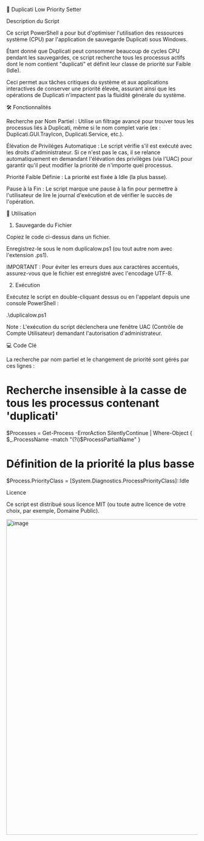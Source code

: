📁 Duplicati Low Priority Setter

Description du Script

Ce script PowerShell a pour but d'optimiser l'utilisation des ressources système (CPU) par l'application de sauvegarde Duplicati sous Windows.

Étant donné que Duplicati peut consommer beaucoup de cycles CPU pendant les sauvegardes, ce script recherche tous les processus actifs dont le nom contient "duplicati" et définit leur classe de priorité sur Faible (Idle).

Ceci permet aux tâches critiques du système et aux applications interactives de conserver une priorité élevée, assurant ainsi que les opérations de Duplicati n'impactent pas la fluidité générale du système.

🛠️ Fonctionnalités

Recherche par Nom Partiel : Utilise un filtrage avancé pour trouver tous les processus liés à Duplicati, même si le nom complet varie (ex : Duplicati.GUI.TrayIcon, Duplicati.Service, etc.).

Élévation de Privilèges Automatique : Le script vérifie s'il est exécuté avec les droits d'administrateur. Si ce n'est pas le cas, il se relance automatiquement en demandant l'élévation des privilèges (via l'UAC) pour garantir qu'il peut modifier la priorité de n'importe quel processus.

Priorité Faible Définie : La priorité est fixée à Idle (la plus basse).

Pause à la Fin : Le script marque une pause à la fin pour permettre à l'utilisateur de lire le journal d'exécution et de vérifier le succès de l'opération.

🚀 Utilisation

1. Sauvegarde du Fichier

Copiez le code ci-dessus dans un fichier.

Enregistrez-le sous le nom duplicalow.ps1 (ou tout autre nom avec l'extension .ps1).

IMPORTANT : Pour éviter les erreurs dues aux caractères accentués, assurez-vous que le fichier est enregistré avec l'encodage UTF-8.

2. Exécution

Exécutez le script en double-cliquant dessus ou en l'appelant depuis une console PowerShell :

.\duplicalow.ps1


Note : L'exécution du script déclenchera une fenêtre UAC (Contrôle de Compte Utilisateur) demandant l'autorisation d'administrateur.

💻 Code Clé

La recherche par nom partiel et le changement de priorité sont gérés par ces lignes :

# Recherche insensible à la casse de tous les processus contenant 'duplicati'
$Processes = Get-Process -ErrorAction SilentlyContinue | Where-Object { $_.ProcessName -match "(?i)$ProcessPartialName" }

# Définition de la priorité la plus basse
$Process.PriorityClass = [System.Diagnostics.ProcessPriorityClass]::Idle


Licence

Ce script est distribué sous licence MIT (ou toute autre licence de votre choix, par exemple, Domaine Public).

<img width="1219" height="832" alt="image" src="https://github.com/user-attachments/assets/771a578a-4f2c-4285-b646-d5652fed8e60" />
